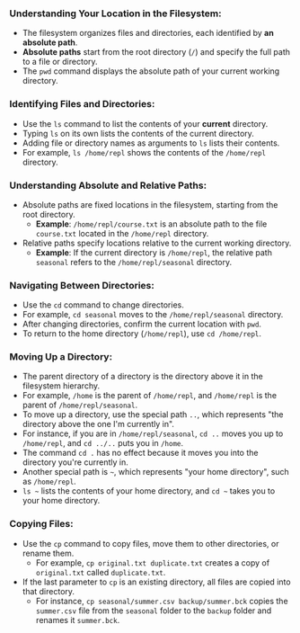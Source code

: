 ### **Understanding Your Location in the Filesystem:**
- The filesystem organizes files and directories, each identified by **an absolute path**.
- **Absolute paths** start from the root directory (`/`) and specify the full path to a file or directory.
- The `pwd` command displays the absolute path of your current working directory.

### **Identifying Files and Directories:**
- Use the `ls` command to list the contents of your **current** directory.
- Typing `ls` on its own lists the contents of the current directory.
- Adding file or directory names as arguments to `ls` lists their contents.
- For example, `ls /home/repl` shows the contents of the `/home/repl` directory.

### **Understanding Absolute and Relative Paths:**
- Absolute paths are fixed locations in the filesystem, starting from the root directory.
  - **Example**: `/home/repl/course.txt` is an absolute path to the file `course.txt` located in the `/home/repl` directory.
- Relative paths specify locations relative to the current working directory.
  - **Example**: If the current directory is `/home/repl`, the relative path `seasonal` refers to the `/home/repl/seasonal` directory.

### **Navigating Between Directories:**
- Use the `cd` command to change directories.
- For example, `cd seasonal` moves to the `/home/repl/seasonal` directory.
- After changing directories, confirm the current location with `pwd`.
- To return to the home directory (`/home/repl`), use `cd /home/repl`.

### **Moving Up a Directory:**
- The parent directory of a directory is the directory above it in the filesystem hierarchy.
- For example, `/home` is the parent of `/home/repl`, and `/home/repl` is the parent of `/home/repl/seasonal`.
- To move up a directory, use the special path `..`, which represents "the directory above the one I'm currently in".
- For instance, if you are in `/home/repl/seasonal`, `cd ..` moves you up to `/home/repl`, and `cd ../..` puts you in `/home`.
- The command `cd .` has no effect because it moves you into the directory you're currently in.
- Another special path is `~`, which represents "your home directory", such as `/home/repl`.
- `ls ~` lists the contents of your home directory, and `cd ~` takes you to your home directory.

### **Copying Files:**
- Use the `cp` command to copy files, move them to other directories, or rename them.
    - For example, `cp original.txt duplicate.txt` creates a copy of `original.txt` called `duplicate.txt`.
- If the last parameter to `cp` is an existing directory, all files are copied into that directory.
    - For instance, `cp seasonal/summer.csv backup/summer.bck` copies the `summer.csv` file from the `seasonal` folder to the `backup` folder and renames it `summer.bck`.
